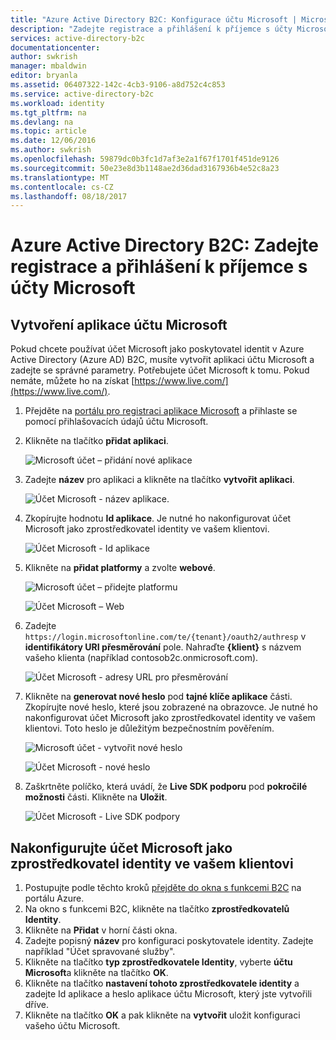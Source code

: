 ```yaml
---
title: "Azure Active Directory B2C: Konfigurace účtu Microsoft | Microsoft Docs"
description: "Zadejte registrace a přihlášení k příjemce s účty Microsoft v aplikacích, které jsou zabezpečené službou Azure Active Directory B2C."
services: active-directory-b2c
documentationcenter: 
author: swkrish
manager: mbaldwin
editor: bryanla
ms.assetid: 06407322-142c-4cb3-9106-a8d752c4c853
ms.service: active-directory-b2c
ms.workload: identity
ms.tgt_pltfrm: na
ms.devlang: na
ms.topic: article
ms.date: 12/06/2016
ms.author: swkrish
ms.openlocfilehash: 59879dc0b3fc1d7af3e2a1f67f1701f451de9126
ms.sourcegitcommit: 50e23e8d3b1148ae2d36dad3167936b4e52c8a23
ms.translationtype: MT
ms.contentlocale: cs-CZ
ms.lasthandoff: 08/18/2017
---
```

# <a name="azure-active-directory-b2c-provide-sign-up-and-sign-in-to-consumers-with-microsoft-accounts"></a>Azure Active Directory B2C: Zadejte registrace a přihlášení k příjemce s účty Microsoft
## <a name="create-a-microsoft-account-application"></a>Vytvoření aplikace účtu Microsoft
Pokud chcete používat účet Microsoft jako poskytovatel identit v Azure Active Directory (Azure AD) B2C, musíte vytvořit aplikaci účtu Microsoft a zadejte se správné parametry. Potřebujete účet Microsoft k tomu. Pokud nemáte, můžete ho na získat [https://www.live.com/](https://www.live.com/).

1. Přejděte na [portálu pro registraci aplikace Microsoft](https://apps.dev.microsoft.com/?referrer=https://azure.microsoft.com/documentation/articles&deeplink=/appList) a přihlaste se pomocí přihlašovacích údajů účtu Microsoft.
2. Klikněte na tlačítko **přidat aplikaci**.
   
    ![Microsoft účet – přidání nové aplikace](./media/active-directory-b2c-setup-msa-app/msa-add-new-app.png)
3. Zadejte **název** pro aplikaci a klikněte na tlačítko **vytvořit aplikaci**.
   
    ![Účet Microsoft - název aplikace.](./media/active-directory-b2c-setup-msa-app/msa-app-name.png)
4. Zkopírujte hodnotu **Id aplikace**. Je nutné ho nakonfigurovat účet Microsoft jako zprostředkovatel identity ve vašem klientovi.
   
    ![Účet Microsoft - Id aplikace](./media/active-directory-b2c-setup-msa-app/msa-app-id.png)
5. Klikněte na **přidat platformy** a zvolte **webové**.
   
    ![Microsoft účet – přidejte platformu](./media/active-directory-b2c-setup-msa-app/msa-add-platform.png)
   
    ![Účet Microsoft – Web](./media/active-directory-b2c-setup-msa-app/msa-web.png)
6. Zadejte `https://login.microsoftonline.com/te/{tenant}/oauth2/authresp` v **identifikátory URI přesměrování** pole. Nahraďte **{klient}** s názvem vašeho klienta (například contosob2c.onmicrosoft.com).
   
    ![Účet Microsoft - adresy URL pro přesměrování](./media/active-directory-b2c-setup-msa-app/msa-redirect-url.png)
7. Klikněte na **generovat nové heslo** pod **tajné klíče aplikace** části. Zkopírujte nové heslo, které jsou zobrazené na obrazovce. Je nutné ho nakonfigurovat účet Microsoft jako zprostředkovatel identity ve vašem klientovi. Toto heslo je důležitým bezpečnostním pověřením.
   
    ![Microsoft účet - vytvořit nové heslo](./media/active-directory-b2c-setup-msa-app/msa-generate-new-password.png)
   
    ![Účet Microsoft - nové heslo](./media/active-directory-b2c-setup-msa-app/msa-new-password.png)
8. Zaškrtněte políčko, která uvádí, že **Live SDK podporu** pod **pokročilé možnosti** části. Klikněte na **Uložit**.
   
    ![Účet Microsoft - Live SDK podpory](./media/active-directory-b2c-setup-msa-app/msa-live-sdk-support.png)

## <a name="configure-microsoft-account-as-an-identity-provider-in-your-tenant"></a>Nakonfigurujte účet Microsoft jako zprostředkovatel identity ve vašem klientovi
1. Postupujte podle těchto kroků [přejděte do okna s funkcemi B2C](active-directory-b2c-app-registration.md#navigate-to-b2c-settings) na portálu Azure.
2. Na okno s funkcemi B2C, klikněte na tlačítko **zprostředkovatelů Identity**.
3. Klikněte na **Přidat** v horní části okna.
4. Zadejte popisný **název** pro konfiguraci poskytovatele identity. Zadejte například "Účet spravované služby".
5. Klikněte na tlačítko **typ zprostředkovatele Identity**, vyberte **účtu Microsoft**a klikněte na tlačítko **OK**.
6. Klikněte na tlačítko **nastavení tohoto zprostředkovatele identity** a zadejte Id aplikace a heslo aplikace účtu Microsoft, který jste vytvořili dříve.
7. Klikněte na tlačítko **OK** a pak klikněte na **vytvořit** uložit konfiguraci vašeho účtu Microsoft.

